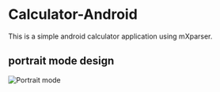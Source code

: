 # Calculator-Android
This is a simple android calculator application using mXparser.

## portrait mode design
![Portrait mode](https://github.com/salah-zkara/Calculator-Android/blob/main/ressources/portrait.png?raw=true)
